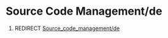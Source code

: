 # Source Code Management/de

1.  REDIRECT [Source\_code\_management/de](Source_code_management/de.md)
